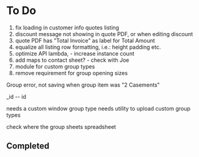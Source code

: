 # To Do

1. fix loading in customer info quotes listing
1. discount message not showing in quote PDF, or when editing discount
1. quote PDF has "Total Invoice" as label for Total Amount
1. equalize all listing row formatting, i.e.: height padding etc.
1. optimize API lambda, - increase instance count
1. add maps to contact sheet? - check with Joe
1. module for custom group types
1. remove requirement for group opening sizes

Group error, not saving when group item was "2 Casements"

_id -- id

needs a custom window group type
needs utility to upload custom group types

check where the group sheets spreadsheet

## Completed

